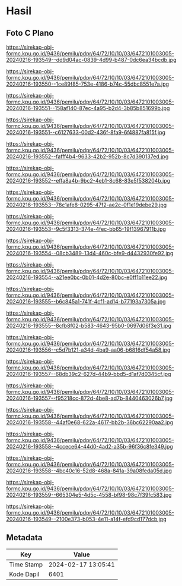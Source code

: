 # Hasil

## Foto C Plano

https://sirekap-obj-formc.kpu.go.id/9436/pemilu/pdpr/64/72/10/10/03/6472101003005-20240216-193549--dd9d04ac-0839-4d99-b487-0dc6ea34bcdb.jpg

https://sirekap-obj-formc.kpu.go.id/9436/pemilu/pdpr/64/72/10/10/03/6472101003005-20240216-193550--1ce89f85-753e-4186-b74c-55dbc8551e7a.jpg

https://sirekap-obj-formc.kpu.go.id/9436/pemilu/pdpr/64/72/10/10/03/6472101003005-20240216-193551--158af140-87ec-4a95-b2d4-3b85b851699b.jpg

https://sirekap-obj-formc.kpu.go.id/9436/pemilu/pdpr/64/72/10/10/03/6472101003005-20240216-193551--c6127633-00d2-436f-8fa9-6f4887fa815f.jpg

https://sirekap-obj-formc.kpu.go.id/9436/pemilu/pdpr/64/72/10/10/03/6472101003005-20240216-193552--fafff4b4-9633-42b2-952b-8c7d390137ed.jpg

https://sirekap-obj-formc.kpu.go.id/9436/pemilu/pdpr/64/72/10/10/03/6472101003005-20240216-193552--effa8a4b-9bc2-4eb1-8c68-83e5f538204b.jpg

https://sirekap-obj-formc.kpu.go.id/9436/pemilu/pdpr/64/72/10/10/03/6472101003005-20240216-193553--78c1afe8-0295-47f2-ae2c-0f1e19debe29.jpg

https://sirekap-obj-formc.kpu.go.id/9436/pemilu/pdpr/64/72/10/10/03/6472101003005-20240216-193553--9c5f3313-374e-4fec-bb65-19f13967911b.jpg

https://sirekap-obj-formc.kpu.go.id/9436/pemilu/pdpr/64/72/10/10/03/6472101003005-20240216-193554--08cb3489-13d4-460c-bfe9-d4432930fe92.jpg

https://sirekap-obj-formc.kpu.go.id/9436/pemilu/pdpr/64/72/10/10/03/6472101003005-20240216-193554--a21ee0bc-0b01-4d2e-80bc-e0ff1b11ee22.jpg

https://sirekap-obj-formc.kpu.go.id/9436/pemilu/pdpr/64/72/10/10/03/6472101003005-20240216-193555--b6c845a1-741f-4cf1-ad14-b77193a7305a.jpg

https://sirekap-obj-formc.kpu.go.id/9436/pemilu/pdpr/64/72/10/10/03/6472101003005-20240216-193555--8cfb8f02-b583-4643-95b0-0697d06f3e31.jpg

https://sirekap-obj-formc.kpu.go.id/9436/pemilu/pdpr/64/72/10/10/03/6472101003005-20240216-193556--c5d7b121-a34d-4ba9-aa06-b6816df54a58.jpg

https://sirekap-obj-formc.kpu.go.id/9436/pemilu/pdpr/64/72/10/10/03/6472101003005-20240216-193557--68db39c2-627d-44b9-bbd5-d1af7d0345cf.jpg

https://sirekap-obj-formc.kpu.go.id/9436/pemilu/pdpr/64/72/10/10/03/6472101003005-20240216-193557--f95218cc-872d-4be8-ad7b-8440463026b7.jpg

https://sirekap-obj-formc.kpu.go.id/9436/pemilu/pdpr/64/72/10/10/03/6472101003005-20240216-193558--44af0e68-622a-4617-bb2b-36bc62290aa2.jpg

https://sirekap-obj-formc.kpu.go.id/9436/pemilu/pdpr/64/72/10/10/03/6472101003005-20240216-193558--4ccece64-44d0-4ad2-a35b-96f36c8fe349.jpg

https://sirekap-obj-formc.kpu.go.id/9436/pemilu/pdpr/64/72/10/10/03/6472101003005-20240216-193558--4bc40c16-52d8-468a-841a-39a08feda05d.jpg

https://sirekap-obj-formc.kpu.go.id/9436/pemilu/pdpr/64/72/10/10/03/6472101003005-20240216-193559--665304e5-4d5c-4558-bf98-98c7f39fc583.jpg

https://sirekap-obj-formc.kpu.go.id/9436/pemilu/pdpr/64/72/10/10/03/6472101003005-20240216-193549--2100e373-b053-4e11-a14f-efd9cd177dcb.jpg


## Metadata

| Key        | Value               |
| ---------- | ------------------- |
| Time Stamp | 2024-02-17 13:05:41 |
| Kode Dapil | 6401                |




